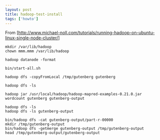 ```yaml
---
layout: post
title: hadoop-test-install
tags: ['howto']
---
```



From [http://www.michael-noll.com/tutorials/running-hadoop-on-ubuntu-linux-single-node-cluster/]

    mkdir /var/lib/hadoop
    chown mmm.mmm /var/lib/hadoop

    hadoop datanode -format

    bin/start-all.sh 

    hadoop dfs -copyFromLocal /tmp/gutenberg gutenberg

    hadoop dfs -ls

    hadoop jar /usr/local/hadoop/hadoop-mapred-examples-0.21.0.jar wordcount gutenberg gutenberg-output

    hadoop dfs -ls
    hadoop dfs -ls gutenberg-output

    bin/hadoop dfs -cat gutenberg-output/part-r-00000
    mkdir /tmp/gutenberg-output
    bin/hadoop dfs -getmerge gutenberg-output /tmp/gutenberg-output
    head /tmp/gutenberg-output/gutenberg-output

